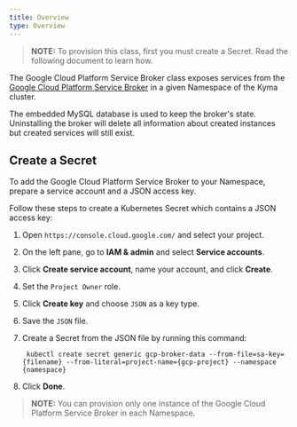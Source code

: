 ```yaml
---
title: Overview
type: Overview
---
```


>**NOTE:** To provision this class, first you must create a Secret. Read the following document to learn how.

The Google Cloud Platform Service Broker class exposes services from the [Google Cloud Platform Service Broker](https://cloud.google.com/kubernetes-engine/docs/concepts/google-cloud-platform-service-broker)
in a given Namespace of the Kyma cluster.

The embedded MySQL database is used to keep the broker's state. Uninstalling the broker will delete all information about created instances but created services will still exist.

## Create a Secret

To add the Google Cloud Platform Service Broker to your Namespace, prepare a service account and a JSON access key. 

Follow these steps to create a Kubernetes Secret which contains a JSON access key:

1. Open `https://console.cloud.google.com/` and select your project.

2. On the left pane, go to **IAM & admin** and select **Service accounts**.

3. Click **Create service account**, name your account, and click **Create**.

4. Set the `Project Owner` role.

5. Click **Create key** and choose `JSON` as a key type.

6. Save the `JSON` file.

7. Create a Secret from the JSON file by running this command:

        kubectl create secret generic gcp-broker-data --from-file=sa-key={filename} --from-literal=project-name={gcp-project} --namespace {namespace}

8. Click **Done**.

>**NOTE:** You can provision only one instance of the Google Cloud Platform Service Broker in each Namespace.
